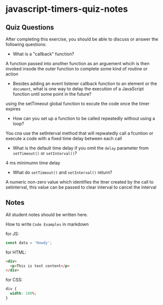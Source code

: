 # javascript-timers-quiz-notes

## Quiz Questions

After completing this exercise, you should be able to discuss or answer the following questions:

- What is a "callback" function?

A function passed into another function as an arguement whcih is then invoked insode the outer function to complete some kind of routine or action

- Besides adding an event listener callback function to an element or the `document`, what is one way to delay the execution of a JavaScript function until some point in the future?

using the setTimeout global function to excute the code once the timer expires

- How can you set up a function to be called repeatedly without using a loop?

You cna use the setInterval method that will repwatedly call a fcuntion or execute a code with a fixed time delay between each call

- What is the default time delay if you omit the `delay` parameter from `setTimeout()` or `setInterval()`?

4 ms minimumn time delay

- What do `setTimeout()` and `setInterval()` return?

A numeric non-zero value which identifies the itner created by the call to setinterval, this value can be passed to clear interval to cancel the interval

## Notes

All student notes should be written here.

How to write `Code Examples` in markdown

for JS:

```javascript
const data = 'Howdy';
```

for HTML:

```html
<div>
  <p>This is text content</p>
</div>
```

for CSS:

```css
div {
  width: 100%;
}
```
